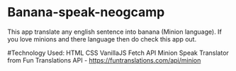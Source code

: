 # Banana-speak-neogcamp
This app translate any english sentence into banana (Minion language).
If you love minions and there language then do check this app out.

#Technology Used:
HTML
CSS
VanillaJS
Fetch API
Minion Speak Translator from Fun Translations API - https://funtranslations.com/api/minion
